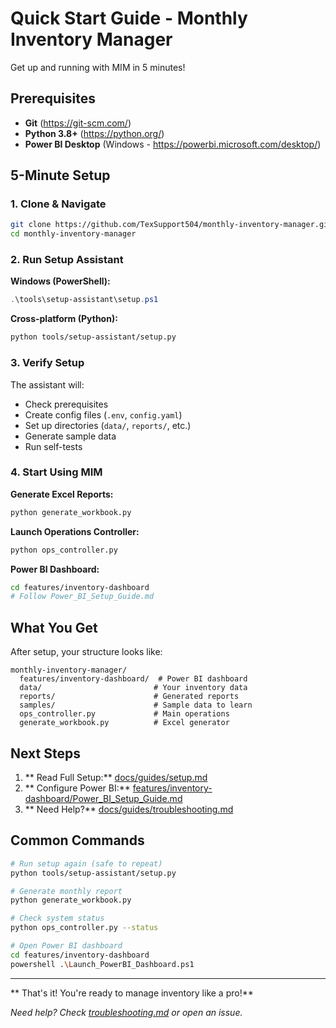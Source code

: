 ﻿#  Quick Start Guide - Monthly Inventory Manager

Get up and running with MIM in 5 minutes!

## Prerequisites

-  **Git** (https://git-scm.com/)
-  **Python 3.8+** (https://python.org/)  
-  **Power BI Desktop** (Windows - https://powerbi.microsoft.com/desktop/)

##  5-Minute Setup

### 1. Clone & Navigate
```bash
git clone https://github.com/TexSupport504/monthly-inventory-manager.git
cd monthly-inventory-manager
```

### 2. Run Setup Assistant
**Windows (PowerShell):**
```powershell
.\tools\setup-assistant\setup.ps1
```

**Cross-platform (Python):**
```bash
python tools/setup-assistant/setup.py
```

### 3. Verify Setup
The assistant will:
-  Check prerequisites  
-  Create config files (`.env`, `config.yaml`)
-  Set up directories (`data/`, `reports/`, etc.)
-  Generate sample data
-  Run self-tests

### 4. Start Using MIM

**Generate Excel Reports:**
```bash
python generate_workbook.py
```

**Launch Operations Controller:**
```bash
python ops_controller.py
```

**Power BI Dashboard:**
```bash
cd features/inventory-dashboard
# Follow Power_BI_Setup_Guide.md
```

##  What You Get

After setup, your structure looks like:
```
monthly-inventory-manager/
  features/inventory-dashboard/  # Power BI dashboard
  data/                         # Your inventory data  
  reports/                      # Generated reports
  samples/                      # Sample data to learn
  ops_controller.py             # Main operations
  generate_workbook.py          # Excel generator
```

##  Next Steps

1. ** Read Full Setup:** [docs/guides/setup.md](setup.md)
2. ** Configure Power BI:** [features/inventory-dashboard/Power_BI_Setup_Guide.md](../features/inventory-dashboard/Power_BI_Setup_Guide.md)  
3. ** Need Help?** [docs/guides/troubleshooting.md](troubleshooting.md)

##  Common Commands

```bash
# Run setup again (safe to repeat)
python tools/setup-assistant/setup.py

# Generate monthly report  
python generate_workbook.py

# Check system status
python ops_controller.py --status

# Open Power BI dashboard
cd features/inventory-dashboard
powershell .\Launch_PowerBI_Dashboard.ps1
```

---

** That's it! You're ready to manage inventory like a pro!**

*Need help? Check [troubleshooting.md](troubleshooting.md) or open an issue.*
